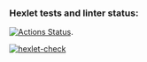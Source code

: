 ### Hexlet tests and linter status:
[![Actions Status](https://github.com/Shalygin-Sergey/frontend-project-46/workflows/hexlet-check/badge.svg)](https://github.com/Shalygin-Sergey/frontend-project-46/actions). 

[![hexlet-check](https://github.com/Shalygin-Sergey/frontend-project-46/actions/workflows/hexlet-check.yml/badge.svg)](https://github.com/Shalygin-Sergey/frontend-project-46/actions/workflows/hexlet-check.yml)
